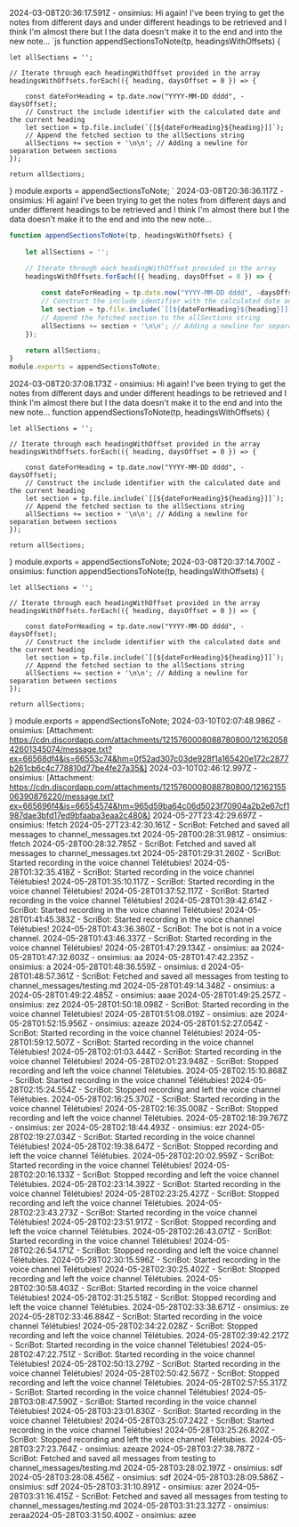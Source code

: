 2024-03-08T20:36:17.591Z - onsimius: Hi again! I've been trying to get the  notes from different days and under different headings to be retrieved and I think I'm almost there but I the data doesn't make it to the end and into the new note... 
`js
function appendSectionsToNote(tp, headingsWithOffsets) {
    
    let allSections = '';

    // Iterate through each headingWithOffset provided in the array
    headingsWithOffsets.forEach(({ heading, daysOffset = 0 }) => {
        
        const dateForHeading = tp.date.now("YYYY-MM-DD dddd", -daysOffset);
        // Construct the include identifier with the calculated date and the current heading
        let section = tp.file.include(`[[${dateForHeading}${heading}]]`);
        // Append the fetched section to the allSections string
        allSections += section + '\n\n'; // Adding a newline for separation between sections
    });

    return allSections;
}
module.exports = appendSectionsToNote;
`
2024-03-08T20:36:36.117Z - onsimius: Hi again! I've been trying to get the  notes from different days and under different headings to be retrieved and I think I'm almost there but I the data doesn't make it to the end and into the new note... 
```js
function appendSectionsToNote(tp, headingsWithOffsets) {
    
    let allSections = '';

    // Iterate through each headingWithOffset provided in the array
    headingsWithOffsets.forEach(({ heading, daysOffset = 0 }) => {
        
        const dateForHeading = tp.date.now("YYYY-MM-DD dddd", -daysOffset);
        // Construct the include identifier with the calculated date and the current heading
        let section = tp.file.include(`[[${dateForHeading}${heading}]]`);
        // Append the fetched section to the allSections string
        allSections += section + '\n\n'; // Adding a newline for separation between sections
    });

    return allSections;
}
module.exports = appendSectionsToNote;
```
2024-03-08T20:37:08.173Z - onsimius: Hi again! I've been trying to get the  notes from different days and under different headings to be retrieved and I think I'm almost there but I the data doesn't make it to the end and into the new note... 
function appendSectionsToNote(tp, headingsWithOffsets) {
    
    let allSections = '';

    // Iterate through each headingWithOffset provided in the array
    headingsWithOffsets.forEach(({ heading, daysOffset = 0 }) => {
        
        const dateForHeading = tp.date.now("YYYY-MM-DD dddd", -daysOffset);
        // Construct the include identifier with the calculated date and the current heading
        let section = tp.file.include(`[[${dateForHeading}${heading}]]`);
        // Append the fetched section to the allSections string
        allSections += section + '\n\n'; // Adding a newline for separation between sections
    });

    return allSections;
}
module.exports = appendSectionsToNote;
2024-03-08T20:37:14.700Z - onsimius: function appendSectionsToNote(tp, headingsWithOffsets) {
    
    let allSections = '';

    // Iterate through each headingWithOffset provided in the array
    headingsWithOffsets.forEach(({ heading, daysOffset = 0 }) => {
        
        const dateForHeading = tp.date.now("YYYY-MM-DD dddd", -daysOffset);
        // Construct the include identifier with the calculated date and the current heading
        let section = tp.file.include(`[[${dateForHeading}${heading}]]`);
        // Append the fetched section to the allSections string
        allSections += section + '\n\n'; // Adding a newline for separation between sections
    });

    return allSections;
}
module.exports = appendSectionsToNote;
2024-03-10T02:07:48.986Z - onsimius:  [Attachment: https://cdn.discordapp.com/attachments/1215760008088780800/1216205842601345074/message.txt?ex=66568df4&is=66553c74&hm=0f52ad307c03de928f1a165420e172c2877b261cb6c4c778810d77be4fe27a35&]
2024-03-10T02:46:12.997Z - onsimius:  [Attachment: https://cdn.discordapp.com/attachments/1215760008088780800/1216215506390876220/message.txt?ex=665696f4&is=66554574&hm=965d59ba64c06d5023f70904a2b2e67cf1987dae3bfd17ed9bfaaba3eaa2c480&]
2024-05-27T23:42:29.697Z - onsimius: !fetch
2024-05-27T23:42:30.161Z - ScriBot: Fetched and saved all messages to channel_messages.txt
2024-05-28T00:28:31.981Z - onsimius: !fetch
2024-05-28T00:28:32.785Z - ScriBot: Fetched and saved all messages to channel_messages.txt
2024-05-28T01:29:31.260Z - ScriBot: Started recording in the voice channel Télétubies!
2024-05-28T01:32:35.418Z - ScriBot: Started recording in the voice channel Télétubies!
2024-05-28T01:35:10.117Z - ScriBot: Started recording in the voice channel Télétubies!
2024-05-28T01:37:52.117Z - ScriBot: Started recording in the voice channel Télétubies!
2024-05-28T01:39:42.614Z - ScriBot: Started recording in the voice channel Télétubies!
2024-05-28T01:41:45.383Z - ScriBot: Started recording in the voice channel Télétubies!
2024-05-28T01:43:36.360Z - ScriBot: The bot is not in a voice channel.
2024-05-28T01:43:46.337Z - ScriBot: Started recording in the voice channel Télétubies!
2024-05-28T01:47:29.134Z - onsimius: aa
2024-05-28T01:47:32.603Z - onsimius: aa
2024-05-28T01:47:42.235Z - onsimius: a
2024-05-28T01:48:36.559Z - onsimius: d
2024-05-28T01:48:57.361Z - ScriBot: Fetched and saved all messages from testing to channel_messages/testing.md
2024-05-28T01:49:14.348Z - onsimius: a
2024-05-28T01:49:22.485Z - onsimius: aaae
2024-05-28T01:49:25.257Z - onsimius: zez
2024-05-28T01:50:18.098Z - ScriBot: Started recording in the voice channel Télétubies!
2024-05-28T01:51:08.019Z - onsimius: aze
2024-05-28T01:52:15.956Z - onsimius: azeaze
2024-05-28T01:52:27.054Z - ScriBot: Started recording in the voice channel Télétubies!
2024-05-28T01:59:12.507Z - ScriBot: Started recording in the voice channel Télétubies!
2024-05-28T02:01:03.444Z - ScriBot: Started recording in the voice channel Télétubies!
2024-05-28T02:01:23.948Z - ScriBot: Stopped recording and left the voice channel Télétubies.
2024-05-28T02:15:10.868Z - ScriBot: Started recording in the voice channel Télétubies!
2024-05-28T02:15:24.554Z - ScriBot: Stopped recording and left the voice channel Télétubies.
2024-05-28T02:16:25.370Z - ScriBot: Started recording in the voice channel Télétubies!
2024-05-28T02:16:35.008Z - ScriBot: Stopped recording and left the voice channel Télétubies.
2024-05-28T02:18:39.767Z - onsimius: zer
2024-05-28T02:18:44.493Z - onsimius: ezr
2024-05-28T02:19:27.034Z - ScriBot: Started recording in the voice channel Télétubies!
2024-05-28T02:19:38.647Z - ScriBot: Stopped recording and left the voice channel Télétubies.
2024-05-28T02:20:02.959Z - ScriBot: Started recording in the voice channel Télétubies!
2024-05-28T02:20:16.133Z - ScriBot: Stopped recording and left the voice channel Télétubies.
2024-05-28T02:23:14.392Z - ScriBot: Started recording in the voice channel Télétubies!
2024-05-28T02:23:25.427Z - ScriBot: Stopped recording and left the voice channel Télétubies.
2024-05-28T02:23:43.273Z - ScriBot: Started recording in the voice channel Télétubies!
2024-05-28T02:23:51.917Z - ScriBot: Stopped recording and left the voice channel Télétubies.
2024-05-28T02:26:43.071Z - ScriBot: Started recording in the voice channel Télétubies!
2024-05-28T02:26:54.171Z - ScriBot: Stopped recording and left the voice channel Télétubies.
2024-05-28T02:30:15.596Z - ScriBot: Started recording in the voice channel Télétubies!
2024-05-28T02:30:25.402Z - ScriBot: Stopped recording and left the voice channel Télétubies.
2024-05-28T02:30:58.403Z - ScriBot: Started recording in the voice channel Télétubies!
2024-05-28T02:31:25.518Z - ScriBot: Stopped recording and left the voice channel Télétubies.
2024-05-28T02:33:38.671Z - onsimius: ze
2024-05-28T02:33:46.884Z - ScriBot: Started recording in the voice channel Télétubies!
2024-05-28T02:34:22.028Z - ScriBot: Stopped recording and left the voice channel Télétubies.
2024-05-28T02:39:42.217Z - ScriBot: Started recording in the voice channel Télétubies!
2024-05-28T02:47:22.751Z - ScriBot: Started recording in the voice channel Télétubies!
2024-05-28T02:50:13.279Z - ScriBot: Started recording in the voice channel Télétubies!
2024-05-28T02:50:42.567Z - ScriBot: Stopped recording and left the voice channel Télétubies.
2024-05-28T02:57:55.317Z - ScriBot: Started recording in the voice channel Télétubies!
2024-05-28T03:08:47.590Z - ScriBot: Started recording in the voice channel Télétubies!
2024-05-28T03:23:01.830Z - ScriBot: Started recording in the voice channel Télétubies!
2024-05-28T03:25:07.242Z - ScriBot: Started recording in the voice channel Télétubies!
2024-05-28T03:25:26.820Z - ScriBot: Stopped recording and left the voice channel Télétubies.
2024-05-28T03:27:23.764Z - onsimius: azeaze
2024-05-28T03:27:38.787Z - ScriBot: Fetched and saved all messages from testing to channel_messages/testing.md
2024-05-28T03:28:02.197Z - onsimius: sdf
2024-05-28T03:28:08.456Z - onsimius: sdf
2024-05-28T03:28:09.586Z - onsimius: sdf
2024-05-28T03:31:10.891Z - onsimius: azer
2024-05-28T03:31:16.415Z - ScriBot: Fetched and saved all messages from testing to channel_messages/testing.md
2024-05-28T03:31:23.327Z - onsimius: zeraa2024-05-28T03:31:50.400Z - onsimius: azee
